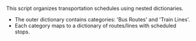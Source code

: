 This script organizes transportation schedules using nested dictionaries.
- The outer dictionary contains categories: 'Bus Routes' and 'Train Lines'.
- Each category maps to a dictionary of routes/lines with scheduled stops.
